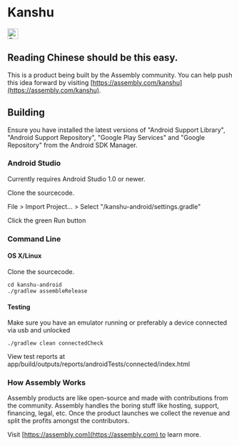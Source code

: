 # Kanshu

<a href="https://assembly.com/kanshu/bounties?utm_campaign=assemblage&utm_source=kanshu&utm_medium=repo_badge"><img src="https://asm-badger.herokuapp.com/kanshu/badges/tasks.svg" height="24px" alt="Open Tasks" /></a>

## Reading Chinese should be this easy.

This is a product being built by the Assembly community. You can help push this idea forward by visiting [https://assembly.com/kanshu](https://assembly.com/kanshu).

## Building

Ensure you have installed the latest versions of "Android Support Library", "Android Support Repository", "Google Play Services" and "Google Repository" from the Android SDK Manager.

### Android Studio

Currently requires Android Studio 1.0 or newer.

Clone the sourcecode.

File > Import Project... > Select "/kanshu-android/settings.gradle"

Click the green Run button

### Command Line

#### OS X/Linux

Clone the sourcecode.

    cd kanshu-android
    ./gradlew assembleRelease

#### Testing
Make sure you have an emulator running or preferably a device connected via usb and unlocked

    ./gradlew clean connectedCheck

View test reports at app/build/outputs/reports/androidTests/connected/index.html

### How Assembly Works

Assembly products are like open-source and made with contributions from the community. Assembly handles the boring stuff like hosting, support, financing, legal, etc. Once the product launches we collect the revenue and split the profits amongst the contributors.

Visit [https://assembly.com](https://assembly.com) to learn more.
